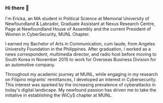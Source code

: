 ### Hi there 👋

I'm Ericka, an MA student in Political Science at Memorial University of Newfoundland & Labrador, Graduate Assistant at Nexus Research Centre, Page at Newfoundland House of Assembly and the current President of Women in CyberSecurity, MUNL Chapter.  

I earned my Bachelor of Arts in Communication, cum laude, from Angeles University Foundation in the Philippines. After graduation, I worked as a news correspondent, multimedia director, and radio host before moving to South Korea in November 2015 to work for Overseas Business Division for an automotive company. 

Throughout my academic journey at MUNL, while engaging in my research on Filipino migrants' remittances, I developed an interest in Cybersecurity. This interest was sparked by the increasing prevalence of cyberattacks in today's digital landscape. My newfound passion has driven me to take the initiative in establishing the WiCyS chapter at MUNL.

